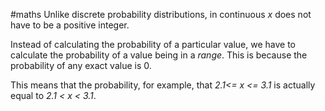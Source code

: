 #maths
Unlike discrete probability distributions, in continuous *x* does not have to be a positive integer.

Instead of calculating the probability of a particular value, we have to calculate the probability of a value being in a *range*.
This is because the probability of any exact value is 0.

This means that the probability, for example, that *2.1<= x <= 3.1* is actually equal to *2.1 < x < 3.1*.